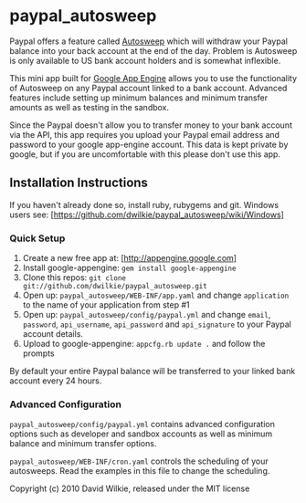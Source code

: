 # paypal_autosweep

Paypal offers a feature called [Autosweep](http://www.ehow.com/how_4598202_automatically-transfer-payments-checking-account.html) which will withdraw your Paypal balance into your back account at the end of the day. Problem is Autosweep is only available to US bank account holders and is somewhat inflexible.

This mini app built for [Google App Engine](http://appengine.google.com) allows you to use the functionality of Autosweep on any Paypal account linked to a bank account. Advanced features include setting up minimum balances and minimum transfer amounts as well as testing in the sandbox.

Since the Paypal doesn't allow you to transfer money to your bank account via the API, this app requires you upload your Paypal email address and password to your google app-engine account. This data is kept private by google, but if you are uncomfortable with this please don't use this app.

## Installation Instructions

If you haven't already done so, install ruby, rubygems and git.
Windows users see: [https://github.com/dwilkie/paypal_autosweep/wiki/Windows]

### Quick Setup

1. Create a new free app at: [http://appengine.google.com]
2. Install google-appengine: `gem install google-appengine`
3. Clone this repos: `git clone git://github.com/dwilkie/paypal_autosweep.git`
4. Open up: `paypal_autosweep/WEB-INF/app.yaml` and change `application` to the name of your application from step #1
5. Open up: `paypal_autosweep/config/paypal.yml` and change `email`, `password`, `api_username`, `api_password` and `api_signature` to your Paypal account details.
6. Upload to google-appengine: `appcfg.rb update .` and follow the prompts

By default your entire Paypal balance will be transferred to your linked bank account every 24 hours.

### Advanced Configuration

`paypal_autosweep/config/paypal.yml` contains advanced configuration options such as developer and sandbox accounts as well as minimum balance and minimum transfer options.

`paypal_autosweep/WEB-INF/cron.yaml` controls the scheduling of your autosweeps. Read the examples in this file to change the scheduling.

Copyright (c) 2010 David Wilkie, released under the MIT license

